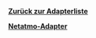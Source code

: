 [**Zurück zur Adapterliste**](/adapterref/adapterliste.md)

[**Netatmo-Adapter**](/adapterref/docs/iobroker.netatmo/de/README.md)